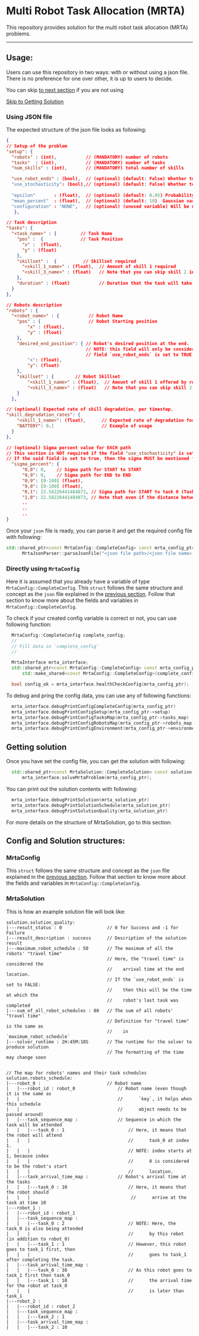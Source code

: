 # Multi Robot Task Allocation (MRTA)
This repository provides solution for the multi robot task allocation (MRTA) problems.
___

## Usage:
Users can use this repository in two ways: with or without using a json file. There is no preference for one over other, it is up to users to decide.

You can skip [to next section](#directly-using-mrtaconfig) if you are not using 

[Skip to Getting Solution](#getting-solution)

### Using JSON file

The expected structure of the json file looks as following:

```json
{
// Setup of the problem
"setup": {
  "robots" : (int),           // (MANDATORY) number of robots 
  "tasks"  : (int),           // (MANDATORY) number of tasks 
  "num_skills" : (int),       // (MANDATORY) total number of skills 

  "use_robot_ends" : (bool),  // (optional) (default: False) Whether to consider travel to end points or not
  "use_stochasticity": (bool),// (optional) (default: False) Whether to use the travel time stochasticity or not
  
  "epsilon"       : (float),  // (optional) (default: 0.95) Probability that a robot should arrive at a task within time
  "mean_percent"  : (float),  // (optional) (default: 10)  Gaussian variable for time stochasticity
  "configuration" : "NONE",   // (optional) (unused variable) Will be used in future to specify which solver to be used.
   },

// Task description
"tasks": {
  "<task_name>" : {         // Task Name
    "pos" :  {              // Task Position
      "x" :  (float), 
      "y" : (float)
    },
    "skillset" :  {          // Skillset required
      "<skill_1_name>" : (float),  // Amount of skill 1 required
      "<skill_3_name>" : (float)   // Note that you can skip skill 2 in description
    },
    "duration" : (float)           // Duration that the task will take
  }
},

// Robots description
"robots" : {
  "<robot_name>" : {           // Robot Name
    "pos" : {                  // Robot Starting position
        "x" : (float),
        "y" : (float)
    },
    "desired_end_position": { // Robot's desired position at the end. 
                              // NOTE: this field will only be considered if 
                              // field `use_robot_ends` is set to TRUE in the setup. 
        "x": (float),
        "y": (float)
    },
    "skillset" : {        // Robot Skillset
        "<skill_1_name>" : (float),  // Amount of skill 1 offered by robot
        "<skill_3_name>" : (float)   // Note that you can skip skill 2 in description
    }
  },

// (optional) Expected rate of skill degradation, per timestep. 
"skill_degradation_rates": {      
    "<skill_1_name>": (float),      // Expected rate of degradation for skill 1.  
    "BATTERY": 0.1                  // Example of usage
  }
},

// (optional) Sigma percent value for EACH path
// This section is NOT required if the field "use_stochasticity" is set to FALSE
// If the said field is set to true, then the sigma MUST be mentioned for each path
  "sigma_percent": {
      "0,0": 0,    // Sigma path for START to START
      "9,9": 0,    // Sigma path for END to END
      "0,9": [0-100] (float),
      "9,0": [0-100] (float),
      "0,1": 22.58226441484873, // Sigma path for START to task 0 (Task 0 has id of 1, and task 1 will have id of 2)
      "1,0": 22.58226441484873, // Note that even if the distance between the two tasks is same, their sigma percent values can be different
      ..
      ..
      ..
}
```

Once your `json` file is ready, you can parse it and get the required config file with following:

```cpp
std::shared_ptr<const MrtaConfig::CompleteConfig> const mrta_config_ptr =
      MrtaJsonParser::parseJsonFile("<json file path>/<json file name>.json");
```

### Directly using `MrtaConfig`
Here it is assumed that you already have a variable of type `MrtaConfig::CompleteConfig`. This `struct` follows the same structure and concept as the `json` file explained in the [previous section](#using-json-file). Follow that section to know more about the fields and variables in `MrtaConfig::CompleteConfig`.

To check if your created config variable is correct or not, you can use following function:
```cpp
  MrtaConfig::CompleteConfig complete_config;
  //
  // Fill data in `complete_config`
  //

  MrtaInterface mrta_interface;
  std::shared_ptr<const MrtaConfig::CompleteConfig> const mrta_config_ptr =
      std::make_shared<const MrtaConfig::CompleteConfig>(complete_config);

  bool config_ok = mrta_interface.healthCheckConfig(mrta_config_ptr);

```

To debug and pring the config data, you can use any of following functions:
```cpp
  mrta_interface.debugPrintConfigCompleteConfig(mrta_config_ptr)
  mrta_interface.debugPrintConfigSetup(mrta_config_ptr->setup)
  mrta_interface.debugPrintConfigTasksMap(mrta_config_ptr->tasks_map)
  mrta_interface.debugPrintConfigRobotsMap(mrta_config_ptr->robots_map)
  mrta_interface.debugPrintConfigEnvironment(mrta_config_ptr->environment)
```

## Getting solution
Once you have set the config file, you can get the solution with following:
```cpp
  std::shared_ptr<const MrtaSolution::CompleteSolution> const solution =
      mrta_interface.solveMrtaProblem(mrta_config_ptr);
```

You can print out the solution contents with following:
```cpp
  mrta_interface.debugPrintSolution(mrta_solution_ptr)
  mrta_interface.debugPrintSolutionSchedule(mrta_solution_ptr)
  mrta_interface.debugPrintSolutionQuality(mrta_solution_ptr)
```

For more details on the structure of MrtaSolution, go to this section:

## Config and Solution structures:
### MrtaConfig
This `struct` follows the same structure and concept as the `json` file explained in the [previous section](#using-json-file). Follow that section to know more about the fields and variables in `MrtaConfig::CompleteConfig`.

### MrtaSolution
This is how an example solution file will look like:
```
solution.solution_quality:
|---result_status : 0                 // 0 for Success and -1 for Failure
|---result_description : success      // Description of the solution result
|---maximum_robot_schedule : 50       // The maximum of all the robots' "travel time"
                                      // Here, the "travel time" is considered the 
                                      //    arrival time at the end location. 
                                      // If the `use_robot_ends` is set to FALSE:
                                      //    then this will be the time at which the 
                                      //    robot's last task was completed
|---sum_of_all_robot_schedules : 80   // The sum of all robots' "travel time"
                                      // Definition for "travel time" is the same as 
                                      //    in `maximum_robot_schedule`
|---solver_runtime : 2H:45M:18S       // The runtime for the solver to produce solution
                                      // The formatting of the time may change soon


// The map for robots' names and their task schedules
solution.robots_schedule:           
|---robot_0 :                         // Robot name
|   |---robot_id : robot_0                // Robot name (even though it is the same as 
|   |                                     //      `key`, it helps when this schedule 
|   |                                     //      object needs to be passed around)
|   |---task_sequence_map :               // Sequence in which the task will be attended
|   |   |---task_0 : 1                        // Here, it means that the robot will attend 
|   |   |                                     //      task_0 at index 1. 
|   |   |                                     // NOTE: index starts at 1, because index
|   |   |                                     //      0 is considered to be the robot's start
|   |   |                                     //      location. 
|   |---task_arrival_time_map :           // Robot's arrival time at the tasks
|   |   |---task_0 : 10                       // Here, it means that the robot should
|   |   |                                      //      arrive at the task at time 10 
|---robot_1 : 
|   |---robot_id : robot_1
|   |---task_sequence_map : 
|   |   |---task_0 : 2                        // NOTE: Here, the task_0 is also being attended
|   |   |                                     //      by this robot (in addition to robot_0)
|   |   |---task_1 : 1                        // However, this robot goes to task_1 first, then
|   |   |                                     //      goes to task_1 after completing the task.
|   |---task_arrival_time_map : 
|   |   |---task_0 : 30                       // As this robot goes to task_1 first then task_0
|   |   |---task_1 : 10                       //      the arrival time for the robot at task_0 
|   |   |                                     //      is later than task_1
|---robot_2 : 
|   |---robot_id : robot_2
|   |---task_sequence_map : 
|   |   |---task_2 : 1
|   |---task_arrival_time_map : 
|   |   |---task_2 : 10
```
